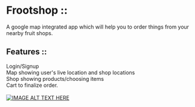 # Frootshop ::
A google map integrated app which will help you to order things from your nearby fruit shops.

## Features ::
Login/Signup <br>
Map showing user's live location and shop locations <br>
Shop showing products/choosing items <br>
Cart to finalize order. <br>
 <br>
[![IMAGE ALT TEXT HERE](https://img.youtube.com/vi/021xak1tRyg/0.jpg)](https://www.youtube.com/watch?v=021xak1tRyg)

